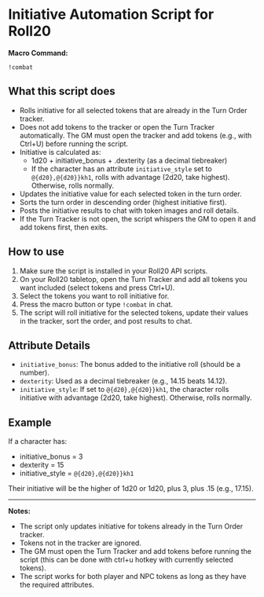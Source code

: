 # Initiative Automation Script for Roll20

**Macro Command:**
```
!combat
```

## What this script does
- Rolls initiative for all selected tokens that are already in the Turn Order tracker.
- Does not add tokens to the tracker or open the Turn Tracker automatically. The GM must open the tracker and add tokens (e.g., with Ctrl+U) before running the script.
- Initiative is calculated as:
  - 1d20 + initiative_bonus + .dexterity (as a decimal tiebreaker)
  - If the character has an attribute `initiative_style` set to `@{d20},@{d20}}kh1`, rolls with advantage (2d20, take highest). Otherwise, rolls normally.
- Updates the initiative value for each selected token in the turn order.
- Sorts the turn order in descending order (highest initiative first).
- Posts the initiative results to chat with token images and roll details.
- If the Turn Tracker is not open, the script whispers the GM to open it and add tokens first, then exits.

## How to use
1. Make sure the script is installed in your Roll20 API scripts.
2. On your Roll20 tabletop, open the Turn Tracker and add all tokens you want included (select tokens and press Ctrl+U).
3. Select the tokens you want to roll initiative for.
4. Press the macro button or type `!combat` in chat.
5. The script will roll initiative for the selected tokens, update their values in the tracker, sort the order, and post results to chat.

## Attribute Details
- `initiative_bonus`: The bonus added to the initiative roll (should be a number).
- `dexterity`: Used as a decimal tiebreaker (e.g., 14.15 beats 14.12).
- `initiative_style`: If set to `@{d20},@{d20}}kh1`, the character rolls initiative with advantage (2d20, take highest). Otherwise, rolls normally.

## Example
If a character has:
- initiative_bonus = 3
- dexterity = 15
- initiative_style = `@{d20},@{d20}}kh1`

Their initiative will be the higher of 1d20 or 1d20, plus 3, plus .15 (e.g., 17.15).

---

**Notes:**
- The script only updates initiative for tokens already in the Turn Order tracker.
- Tokens not in the tracker are ignored.
- The GM must open the Turn Tracker and add tokens before running the script (this can be done with ctrl+u hotkey with currently selected tokens).
- The script works for both player and NPC tokens as long as they have the required attributes.
